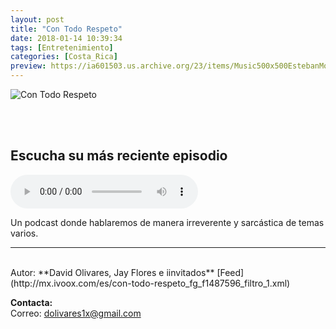 ```yaml
---
layout: post
title: "Con Todo Respeto"
date: 2018-01-14 10:39:34
tags: [Entretenimiento]
categories: [Costa_Rica]
preview: https://ia601503.us.archive.org/23/items/Music500x500EstebanMontoya/Contodorespeto300.jpg
---
```


![Con Todo Respeto](https://ia601503.us.archive.org/23/items/Music500x500EstebanMontoya/Contodorespeto500.jpg)

<br/>
<br/>

## Escucha su más reciente episodio

<!--reproductor-feed=http://mx.ivoox.com/es/con-todo-respeto_fg_f1487596_filtro_1.xml-->
<!--reproductor-start-->
<audio id="audio" preload="auto" controls="" src="http://www.ivoox.com/ep-3-sobre-marcha-cedula-el_mf_26994543_feed_1.mp3"></audio>
<!--reproductor-end-->

Un podcast donde hablaremos de manera irreverente y sarcástica de temas varios.

_ _ _
<br>
Autor: **David Olivares, Jay Flores e iinvitados**  
[Feed](http://mx.ivoox.com/es/con-todo-respeto_fg_f1487596_filtro_1.xml)  



**Contacta:**  
Correo: [dolivares1x@gmail.com](mailto:dolivares1x@gmail.com)  
